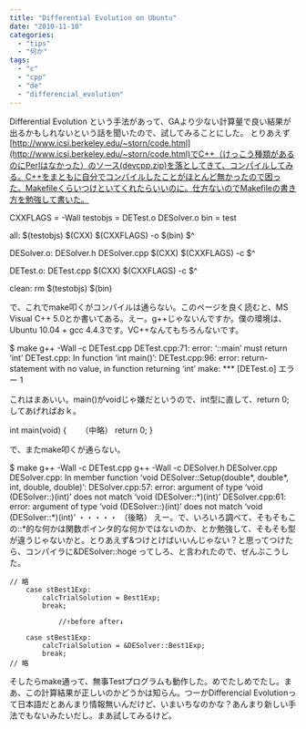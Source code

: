 ```yaml
---
title: "Differential Evolution on Ubuntu"
date: "2010-11-10"
categories: 
  - "tips"
  - "何か"
tags: 
  - "c"
  - "cpp"
  - "de"
  - "differencial_evolution"
---
```


Differential Evolution という手法があって、GAより少ない計算量で良い結果が出るかもしれないという話を聞いたので、試してみることにした。 とりあえず[http://www.icsi.berkeley.edu/~storn/code.html](http://www.icsi.berkeley.edu/~storn/code.html)でC++（けっこう種類があるのにPerlはなかった）のソース(devcpp.zip)を落としてきて、コンパイルしてみる。C++をまともに自分でコンパイルしたことがほとんど無かったので困った。Makefileくらいつけといてくれたらいいのに。仕方ないのでMakefileの書き方を勉強して書いた。

CXXFLAGS = -Wall
testobjs = DETest.o DESolver.o
bin = test

all: $(testobjs)
	$(CXX) $(CXXFLAGS) -o $(bin) $^

DESolver.o: DESolver.h DESolver.cpp
	$(CXX) $(CXXFLAGS) -c $^

DETest.o: DETest.cpp
	$(CXX) $(CXXFLAGS) -c $^

clean:
	rm $(testobjs) $(bin)

で、これでmake叩くがコンパイルは通らない。このページを良く読むと、MS Visual C++ 5.0とか書いてある。えー。g++じゃないんですか。僕の環境は、Ubuntu 10.04 + gcc 4.4.3です。VC++なんてもちろんないです。

$ make g++ -Wall -c DETest.cpp DETest.cpp:71: error: ‘::main’ must return ‘int’ DETest.cpp: In function ‘int main()’: DETest.cpp:96: error: return-statement with no value, in function returning ‘int’ make: \*\*\* \[DETest.o\] エラー 1

これはまあいい。main()がvoidじゃ嫌だというので、int型に直して、return 0;してあげればおｋ。

int main(void)
{
　　（中略）
	return 0;
}

で、またmake叩くが通らない。

$ make g++ -Wall -c DETest.cpp g++ -Wall -c DESolver.h DESolver.cpp DESolver.cpp: In member function ‘void DESolver::Setup(double\*, double\*, int, double, double)’: DESolver.cpp:57: error: argument of type ‘void (DESolver::)(int)’ does not match ‘void (DESolver::\*)(int)’ DESolver.cpp:61: error: argument of type ‘void (DESolver::)(int)’ does not match ‘void (DESolver::\*)(int)’ ・・・・・ （後略） えー。で、いろいろ調べて、そもそもこの::\*的な何かは関数ポインタ的な何かではないのか、とか勉強して、そもそも型が違うじゃないかと。とりあえず&つけとけばいいんじゃない？と思ってつけたら、コンパイラに&DESolver::hoge ってしろ、と言われたので、ぜんぶこうした。

    // 略
		case stBest1Exp:
		    calcTrialSolution = Best1Exp;
			break;

                //↑before after↓

		case stBest1Exp:
		    calcTrialSolution = &DESolver::Best1Exp;
			break;
    // 略

そしたらmake通って、無事Testプログラムも動作した。めでたしめでたし。まあ、この計算結果が正しいのかどうかは知らん。つーかDifferencial Evolutionって日本語だとあんまり情報無いんだけど、いまいちなのかな？あんまり新しい手法でもないみたいだし。まあ試してみるけど。

